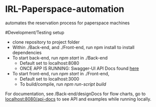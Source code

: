 # IRL-Paperspace-automation
automates the reservation process for paperspace machines

#Development/Testing setup
- clone repository to project folder
- Within ./Back-end, and ./Front-end, run npm install to install dependencies
- To start back-end, run _npm start_ in ./Back-end
  - Default set to localhost:8080
  - ONCE APP IS RUNNING: Swagger-UI API Docs found [here](localhost:8080/api-docs)
- To start front-end, run _npm start_ in ./Front-end,
  - Default set to localhost:3000
  - To build/compile, run _npm run-script build_
  
For documentation, see /Back-end/designDocs for flow charts, go to [localhost:8080/api-docs](localhost:8080/api-docs) to see API and examples while running locally.
